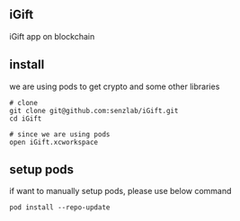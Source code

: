 ## iGift

iGift app on blockchain

## install

we are using pods to get crypto and some other libraries

```
# clone
git clone git@github.com:senzlab/iGift.git
cd iGift

# since we are using pods
open iGift.xcworkspace
```

## setup pods

if want to manually setup pods, please use below command

```
pod install --repo-update
```
